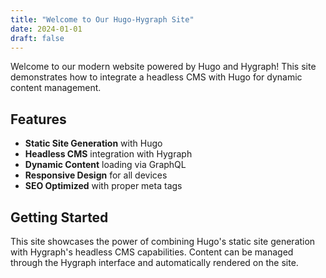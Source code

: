 ```yaml
---
title: "Welcome to Our Hugo-Hygraph Site"
date: 2024-01-01
draft: false
---
```


Welcome to our modern website powered by Hugo and Hygraph! This site demonstrates how to integrate a headless CMS with Hugo for dynamic content management.

## Features

- **Static Site Generation** with Hugo
- **Headless CMS** integration with Hygraph
- **Dynamic Content** loading via GraphQL
- **Responsive Design** for all devices
- **SEO Optimized** with proper meta tags

## Getting Started

This site showcases the power of combining Hugo's static site generation with Hygraph's headless CMS capabilities. Content can be managed through the Hygraph interface and automatically rendered on the site.
